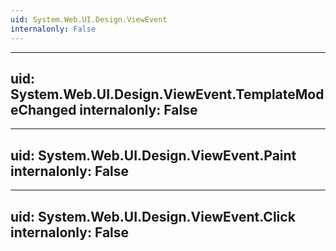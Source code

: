 ```yaml
---
uid: System.Web.UI.Design.ViewEvent
internalonly: False
---
```


---
uid: System.Web.UI.Design.ViewEvent.TemplateModeChanged
internalonly: False
---

---
uid: System.Web.UI.Design.ViewEvent.Paint
internalonly: False
---

---
uid: System.Web.UI.Design.ViewEvent.Click
internalonly: False
---
